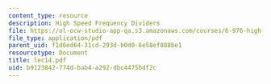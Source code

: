 ```yaml
---
content_type: resource
description: High Speed Frequency Dividers
file: https://ol-ocw-studio-app-qa.s3.amazonaws.com/courses/6-976-high-speed-communication-circuits-and-systems-spring-2003/b9123842774dbab4a292dbc4475bdf2c_lec14.pdf
file_type: application/pdf
parent_uid: f1d6ed64-31cd-293d-b0d0-6e58ef888be1
resourcetype: Document
title: lec14.pdf
uid: b9123842-774d-bab4-a292-dbc4475bdf2c
---
```

